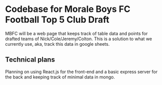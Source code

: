 # Codebase for Morale Boys FC Football Top 5 Club Draft

MBFC will be a web page that keeps track of table data and points for drafted
teams of Nick/Cole/Jeremy/Colton. This is a solution to what we currently use,
aka, track this data in google sheets.

## Technical plans

Planning on using React.js for the front-end and a basic express server for the
back and keeping track of minimal data in mongo.

